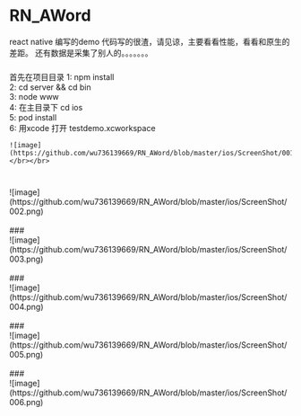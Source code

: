 # RN_AWord
react native 编写的demo
代码写的很渣，请见谅，主要看看性能，看看和原生的差距。
还有数据是采集了别人的。。。。。。。

###
首先在项目目录
1: npm install</br>
2: cd server && cd bin</br>
3: node www</br>
4: 在主目录下 cd ios</br>
5: pod install</br>
6: 用xcode 打开 testdemo.xcworkspace</br>

    ![image](https://github.com/wu736139669/RN_AWord/blob/master/ios/ScreenShot/001.png)</br></br>
###
      
</br>
    ![image](https://github.com/wu736139669/RN_AWord/blob/master/ios/ScreenShot/002.png)</br></br>
###
      
</br>
    ![image](https://github.com/wu736139669/RN_AWord/blob/master/ios/ScreenShot/003.png)</br></br>
###
      
</br>
    ![image](https://github.com/wu736139669/RN_AWord/blob/master/ios/ScreenShot/004.png)</br></br>
###
      
</br>
    ![image](https://github.com/wu736139669/RN_AWord/blob/master/ios/ScreenShot/005.png)</br></br>
###
      
</br>
    ![image](https://github.com/wu736139669/RN_AWord/blob/master/ios/ScreenShot/006.png)</br></br>


